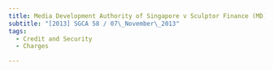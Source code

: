 ```yaml
---
title: Media Development Authority of Singapore v Sculptor Finance (MD) Ireland Ltd
subtitle: "[2013] SGCA 58 / 07\_November\_2013"
tags:
  - Credit and Security
  - Charges

---
```


